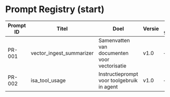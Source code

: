 # Prompt Registry (start)

| Prompt ID | Titel | Doel | Versie | Laatst gebruikt | Evaluatie ID |
|-----------|-------|------|--------|------------------|---------------|
| PR-001 | vector_ingest_summarizer | Samenvatten van documenten voor vectorisatie | v1.0 | — | pending |
| PR-002 | isa_tool_usage | Instructieprompt voor toolgebruik in agent | v1.0 | — | pending |
